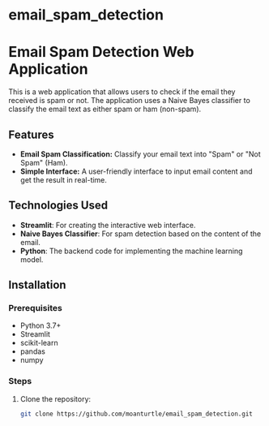 # email_spam_detection
# Email Spam Detection Web Application

This is a web application that allows users to check if the email they received is spam or not. The application uses a Naive Bayes classifier to classify the email text as either spam or ham (non-spam).

## Features
- **Email Spam Classification:** Classify your email text into "Spam" or "Not Spam" (Ham).
- **Simple Interface:** A user-friendly interface to input email content and get the result in real-time.

## Technologies Used
- **Streamlit**: For creating the interactive web interface.
- **Naive Bayes Classifier**: For spam detection based on the content of the email.
- **Python**: The backend code for implementing the machine learning model.

## Installation

### Prerequisites
- Python 3.7+
- Streamlit
- scikit-learn
- pandas
- numpy

### Steps
1. Clone the repository:
   ```bash
   git clone https://github.com/moanturtle/email_spam_detection.git


